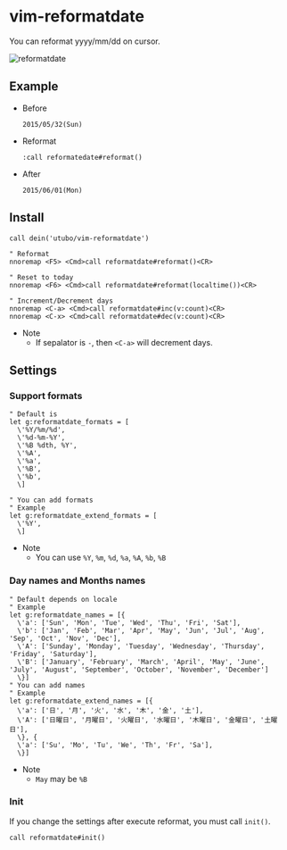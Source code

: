 # vim-reformatdate
You can reformat yyyy/mm/dd on cursor.

![reformatdate](https://user-images.githubusercontent.com/6848636/181770588-9b9ce3e5-6d83-44d1-aebb-ded3008fe9d9.gif)

## Example
- Before
  ```
  2015/05/32(Sun)
  ```
- Reformat
  ```vim
  :call reformatedate#reformat()
  ```
- After
  ```
  2015/06/01(Mon)
  ```

## Install
```vim
call dein('utubo/vim-reformatdate')

" Reformat
nnoremap <F5> <Cmd>call reformatdate#reformat()<CR>

" Reset to today
nnoremap <F6> <Cmd>call reformatdate#reformat(localtime())<CR>

" Increment/Decrement days
nnoremap <C-a> <Cmd>call reformatdate#inc(v:count)<CR>
nnoremap <C-x> <Cmd>call reformatdate#dec(v:count)<CR>
```
- Note
  - If sepalator is `-`, then `<C-a>` will decrement days.


## Settings
### Support formats
```vim
" Default is
let g:reformatdate_formats = [
  \'%Y/%m/%d',
  \'%d-%m-%Y',
  \'%B %dth, %Y',
  \'%A',
  \'%a',
  \'%B',
  \'%b',
  \]

" You can add formats
" Example
let g:reformatdate_extend_formats = [
  \'%Y',
  \]
```
- Note
  - You can use `%Y`, `%m`, `%d`, `%a`, `%A`, `%b`, `%B`

### Day names and Months names
```vim
" Default depends on locale
" Example
let g:reformatdate_names = [{
  \'a': ['Sun', 'Mon', 'Tue', 'Wed', 'Thu', 'Fri', 'Sat'],
  \'b': ['Jan', 'Feb', 'Mar', 'Apr', 'May', 'Jun', 'Jul', 'Aug', 'Sep', 'Oct', 'Nov', 'Dec'],
  \'A': ['Sunday', 'Monday', 'Tuesday', 'Wednesday', 'Thursday', 'Friday', 'Saturday'],
  \'B': ['January', 'February', 'March', 'April', 'May', 'June', 'July', 'August', 'September', 'October', 'November', 'December']
  \}]
" You can add names
" Example
let g:reformatdate_extend_names = [{
  \'a': ['日', '月', '火', '水', '木', '金', '土'],
  \'A': ['日曜日', '月曜日', '火曜日', '水曜日', '木曜日', '金曜日', '土曜日'],
  \}, {
  \'a': ['Su', 'Mo', 'Tu', 'We', 'Th', 'Fr', 'Sa'],
  \}]
```
- Note
  - `May` may be `%B`

### Init

If you change the settings after execute reformat, you must call `init()`.

```vim
call reformatdate#init()
```

